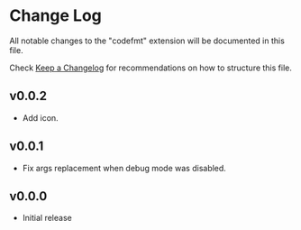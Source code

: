 # Change Log

All notable changes to the "codefmt" extension will be documented in this file.

Check [Keep a Changelog](http://keepachangelog.com/) for recommendations on how
to structure this file.

## v0.0.2

- Add icon.

## v0.0.1

- Fix args replacement when debug mode was disabled.

## v0.0.0

- Initial release
